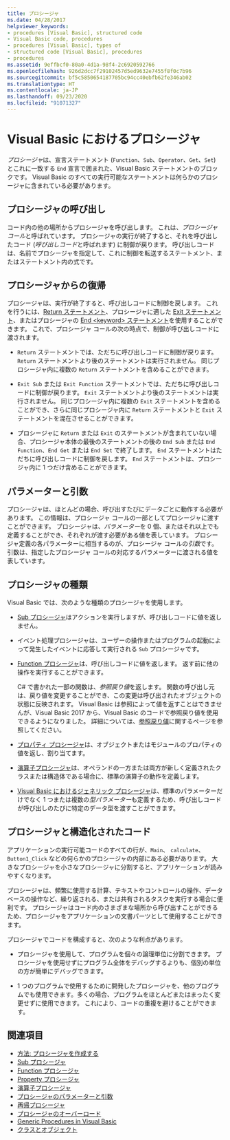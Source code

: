 ```yaml
---
title: プロシージャ
ms.date: 04/28/2017
helpviewer_keywords:
- procedures [Visual Basic], structured code
- Visual Basic code, procedures
- procedures [Visual Basic], types of
- structured code [Visual Basic], procedures
- procedures
ms.assetid: 9effbcf0-80a0-4d1a-98f4-2c6920592766
ms.openlocfilehash: 926d2dcc7f29102457d5ed9632e7455f8f0c7b96
ms.sourcegitcommit: bf5c5850654187705bc94cc40ebfb62fe346ab02
ms.translationtype: HT
ms.contentlocale: ja-JP
ms.lasthandoff: 09/23/2020
ms.locfileid: "91071327"
---
```

# <a name="procedures-in-visual-basic"></a>Visual Basic におけるプロシージャ

*プロシージャ*は、宣言ステートメント (`Function`、`Sub`、`Operator`、`Get`、`Set`) とこれに一致する `End` 宣言で囲まれた、Visual Basic ステートメントのブロックです。 Visual Basic のすべての実行可能なステートメントは何らかのプロシージャに含まれている必要があります。  
  
## <a name="calling-a-procedure"></a>プロシージャの呼び出し  

 コード内の他の場所からプロシージャを呼び出します。 これは、*プロシージャ コール*と呼ばれています。 プロシージャの実行が終了すると、それを呼び出したコード (*呼び出しコード*と呼ばれます) に制御が戻ります。 呼び出しコードは、名前でプロシージャを指定して、これに制御を転送するステートメント、またはステートメント内の式です。  
  
## <a name="returning-from-a-procedure"></a>プロシージャからの復帰  

 プロシージャは、実行が終了すると、呼び出しコードに制御を戻します。 これを行うには、[Return ステートメント](../../../language-reference/statements/return-statement.md)、プロシージャに適した [Exit ステートメント](../../../language-reference/statements/exit-statement.md)、またはプロシージャの [End \<keyword> ステートメント](../../../language-reference/statements/end-keyword-statement.md)を使用することができます。 これで、プロシージャ コールの次の時点で、制御が呼び出しコードに渡されます。  
  
- `Return` ステートメントでは、ただちに呼び出しコードに制御が戻ります。 `Return` ステートメントより後のステートメントは実行されません。 同じプロシージャ内に複数の `Return` ステートメントを含めることができます。  
  
- `Exit Sub` または `Exit Function` ステートメントでは、ただちに呼び出しコードに制御が戻ります。 `Exit` ステートメントより後のステートメントは実行されません。 同じプロシージャ内に複数の `Exit` ステートメントを含めることができ、さらに同じプロシージャ内に `Return` ステートメントと `Exit` ステートメントを混在させることができます。  
  
- プロシージャに `Return` または `Exit` のステートメントが含まれていない場合、プロシージャ本体の最後のステートメントの後の `End Sub` または `End Function`、`End Get` または `End Set` で終了します。 `End` ステートメントはただちに呼び出しコードに制御を戻します。 `End` ステートメントは、プロシージャ内に 1 つだけ含めることができます。  
  
## <a name="parameters-and-arguments"></a>パラメーターと引数  

 プロシージャは、ほとんどの場合、呼び出すたびにデータごとに動作する必要があります。 この情報は、プロシージャ コールの一部としてプロシージャに渡すことができます。 プロシージャは、*パラメーター*を 0 個、またはそれ以上でも定義することができ、それぞれが渡す必要がある値を表しています。 プロシージャ定義の各パラメーターに相当するのが、プロシージャ コールの*引数*です。 引数は、指定したプロシージャ コールの対応するパラメーターに渡される値を表しています。  
  
## <a name="types-of-procedures"></a>プロシージャの種類  

 Visual Basic では、次のような種類のプロシージャを使用します。  
  
- [Sub プロシージャ](./sub-procedures.md)はアクションを実行しますが、呼び出しコードに値を返しません。  
  
- イベント処理プロシージャは、ユーザーの操作またはプログラムの起動によって発生したイベントに応答して実行される `Sub` プロシージャです。  
  
- [Function プロシージャ](./function-procedures.md)は、呼び出しコードに値を返します。 返す前に他の操作を実行することができます。

    C# で書かれた一部の関数は、*参照戻り値*を返します。 関数の呼び出し元は、戻り値を変更することができ、この変更は呼び出されたオブジェクトの状態に反映されます。 Visual Basic は参照によって値を返すことはできませんが、Visual Basic 2017 から、Visual Basic のコードで参照戻り値を使用できるようになりました。 詳細については、[参照戻り値](ref-return-values.md)に関するページを参照してください。
  
- [プロパティ プロシージャ](./property-procedures.md)は、オブジェクトまたはモジュールのプロパティの値を返し、割り当てます。  
  
- [演算子プロシージャ](./operator-procedures.md)は、オペランドの一方または両方が新しく定義されたクラスまたは構造体である場合に、標準の演算子の動作を定義します。  
  
- [Visual Basic におけるジェネリック プロシージャ](../data-types/generic-procedures.md)は、標準のパラメーターだけでなく 1 つまたは複数の*型パラメーター*も定義するため、呼び出しコードが呼び出しのたびに特定のデータ型を渡すことができます。  
  
## <a name="procedures-and-structured-code"></a>プロシージャと構造化されたコード  

 アプリケーションの実行可能コードのすべての行が、`Main`、 `calculate`、`Button1_Click` などの何らかのプロシージャの内部にある必要があります。 大きなプロシージャを小さなプロシージャに分割すると、アプリケーションが読みやすくなります。  
  
 プロシージャは、頻繁に使用する計算、テキストやコントロールの操作、データベースの操作など、繰り返される、または共有されるタスクを実行する場合に便利です。 プロシージャはコード内のさまざまな場所から呼び出すことができるため、プロシージャをアプリケーションの文書パーツとして使用することができます。  
  
 プロシージャでコードを構成すると、次のような利点があります。  
  
- プロシージャを使用して、プログラムを個々の論理単位に分割できます。 プロシージャを使用せずにプログラム全体をデバッグするよりも、個別の単位の方が簡単にデバッグできます。  
  
- 1 つのプログラムで使用するために開発したプロシージャを、他のプログラムでも使用できます。多くの場合、プログラムをほとんどまたはまったく変更せずに使用できます。 これにより、コードの重複を避けることができます。  
  
## <a name="see-also"></a>関連項目

- [方法: プロシージャを作成する](./how-to-create-a-procedure.md)
- [Sub プロシージャ](./sub-procedures.md)
- [Function プロシージャ](./function-procedures.md)
- [Property プロシージャ](./property-procedures.md)
- [演算子プロシージャ](./operator-procedures.md)
- [プロシージャのパラメーターと引数](./procedure-parameters-and-arguments.md)
- [再帰プロシージャ](./recursive-procedures.md)
- [プロシージャのオーバーロード](./procedure-overloading.md)
- [Generic Procedures in Visual Basic](../data-types/generic-procedures.md)
- [クラスとオブジェクト](../objects-and-classes/index.md)

